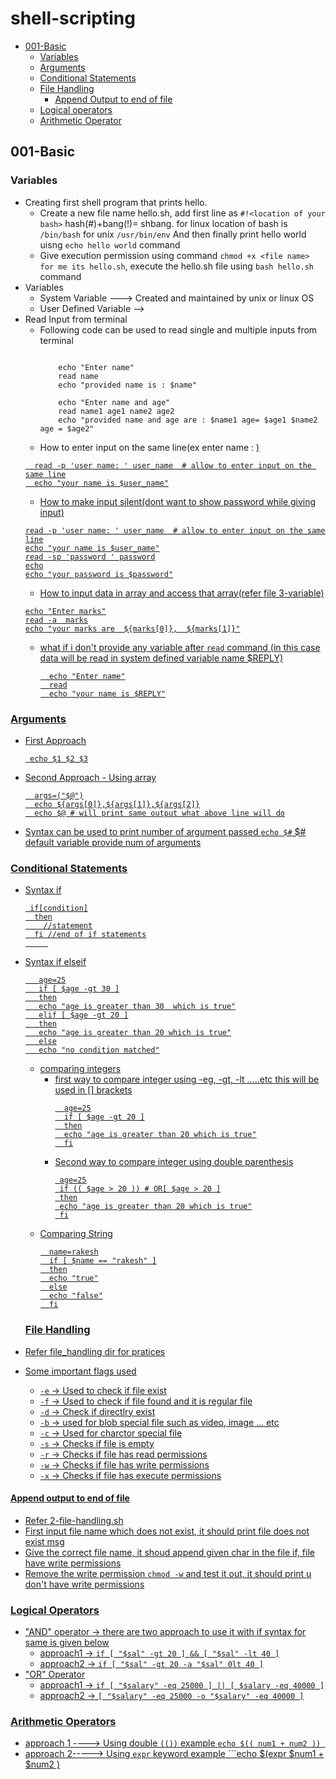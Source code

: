 # shell-scripting
- [001-Basic](#001-basic)
  - [Variables](#variables)
  - [Arguments](#Arguments)
  - [Conditional Statements](#conditional-statements)
  - [File Handling](#file-handling)
     - [Append Output to end of file](#append-output-to-end-of-file)
  - [Logical operators](#logical-operators)
  - [Arithmetic Operator](#arithmetic-operators)
## 001-Basic

### Variables
- Creating first shell program that prints hello.
   - Create a new file name hello.sh, add first line as ```#!<location of your bash>``` hash(#)+bang(!)= shbang. for linux location of bash is ```/bin/bash``` for unix ```/usr/bin/env``` And then finally print hello world uisng ```echo hello world``` command
   - Give execution permission using command ```chmod +x <file name> for me its hello.sh```, execute the hello.sh file using ```bash hello.sh``` command
- Variables
   - System Variable ---> Created and maintained by unix or linux OS
   - User Defined Variable -->
- Read Input from terminal
   - Following code can be used to read single and multiple inputs from terminal
     ```

         echo "Enter name"
         read name
         echo "provided name is : $name"
         
         echo "Enter name and age"
         read name1 age1 name2 age2
         echo "provided name and age are : $name1 age= $age1 $name2 age = $age2"
     ```
   - How to enter input on the same line(ex enter name : <u want input here>)
    ```
      read -p 'user name: ' user_name  # allow to enter input on the same line
      echo "your name is $user_name"
    ```
   - How to make input silent(dont want to show password while giving input)
   ```
   read -p 'user name: ' user_name  # allow to enter input on the same line
   echo "your name is $user_name"
   read -sp 'password ' password
   echo
   echo "your password is $password"
   ```
  - How to input data in array and access that array(refer file 3-variable)
   ```
   echo "Enter marks"
   read -a  marks
   echo "your marks are  ${marks[0]},  ${marks[1]}"
   ```
  - what if i don't provide any variable after ```read``` command (in this case data will be read in  system defined variable name $REPLY)
    ```
      echo "Enter name"
      read
      echo "your name is $REPLY"
    ``` 
### Arguments
- First Approach
   ```
    echo $1 $2 $3
   ```
- Second Approach - Using array
  ```
    args=("$@")
    echo ${args[0]},${args[1]},${args[2]}
    echo $@ # will print same output what above line will do
  ```
- Syntax can be used to print number of argument passed ```echo $#```    $# default variable provide num of arguments

### Conditional Statements
- Syntax if
  ```
   if[condition]
    then
      //statement
    fi //end of if statements
       
  ```
- Syntax if elseif
   ```
      age=25
      if [ $age -gt 30 ]
      then
      echo "age is greater than 30  which is true"
      elif [ $age -gt 20 ]
      then
      echo "age is greater than 20 which is true"
      else
      echo "no condition matched"
   ```
  - comparing integers
    - first way to compare integer using -eg, -gt, -lt .....etc this will be used in [] brackets
      ```
        age=25
        if [ $age -gt 20 ]
        then
        echo "age is greater than 20 which is true"
        fi
      ```
     - Second way to compare integer using double parenthesis
       ```
        age=25
        if (( $age > 20 )) # OR[ $age > 20 ]
        then
        echo "age is greater than 20 which is true"
        fi
       ```
  - Comparing String
    ```
      name=rakesh
      if [ $name == "rakesh" ]
      then
      echo "true"
      else
      echo "false"
      fi
    ```

  ### File Handling
- Refer file_handling dir for pratices
- Some important flags used
   - ``` -e ``` -> Used to check if file exist
   - ``` -f ``` -> Used to check if file found and it is regular file
   - ``` -d ``` -> Check if directlry exist
   - ``` -b ``` -> used for blob special file such as video, image ... etc
   - ``` -c ``` -> Used for charctor special file
   - ``` -s ``` -> Checks if file is empty
   - ``` -r ``` -> Checks if file has read permissions
   - ``` -w ``` -> Checks if file has write permissions
   - ``` -x ``` -> Checks if file has execute permissions

#### Append output to end of file
- Refer 2-file-handling.sh
- First input file name which does not exist, it should print file does not exist msg
- Give the correct file name, it shoud append given char in the file if, file have write permissions
- Remove the write permission ```chmod -w``` and test it out, it should print u don't have write permissions

### Logical Operators
- "AND" operator -> there are two approach to use it  with if syntax for same is given below
  - approach1 -> ``` if [ "$sal" -gt 20 ] && [ "$sal" -lt 40 ] ```
  - approach2 -> ``` if [ "$sal" -gt 20 -a "$sal" 0lt 40 ] ```
- "OR" Operator
    - approach1 -> ``` if [ "$salary" -eq 25000 ] || [ $salary -eq 40000 ] ```
    - approach2 -> ``` [ "$salary" -eq 25000 -o "$salary" -eq 40000 ] ```

### Arithmetic Operators
- approach 1 ----> Using double ```(())```  example    ```echo $(( num1 + num2 )) ```
- approach 2-----> Using ```expr``` keyword example ```echo $(expr $num1 + $num2 )
